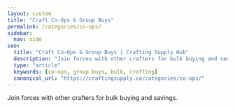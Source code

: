 ```yaml
---
layout: custom
title: "Craft Co-Ops & Group Buys"
permalink: /categories/co-ops/
sidebar:
  nav: side
seo:
  title: "Craft Co-Ops & Group Buys | Crafting Supply Hub"
  description: "Join forces with other crafters for bulk buying and savings."
  type: "article"
  keywords: [co-ops, group buys, bulk, crafting]
  canonical_url: "https://craftingsupply.ca/categories/co-ops/"
---
```


Join forces with other crafters for bulk buying and savings.
